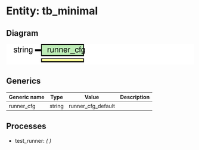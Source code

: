 # Entity: tb_minimal
## Diagram
![Diagram](tb_minimal.svg "Diagram")
## Generics
| Generic name | Type   | Value              | Description |
| ------------ | ------ | ------------------ | ----------- |
| runner_cfg   | string | runner_cfg_default |             |
## Processes
- test_runner: _(  )_

